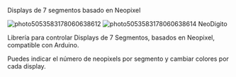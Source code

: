 Displays de 7 segmentos basado en Neopixel

![photo5053583178060638612](https://user-images.githubusercontent.com/44323612/121759665-69242080-caec-11eb-9036-01392e85cb26.jpg)
![photo5053583178060638614](https://user-images.githubusercontent.com/44323612/121759667-6b867a80-caec-11eb-9d5e-f6797d33ce50.jpg)
NeoDigito


Librería para controlar Displays de 7 Segmentos, basados en Neopixel, compatible con Arduino.

Puedes indicar el número de neopixels por segmento y cambiar colores por cada display.
